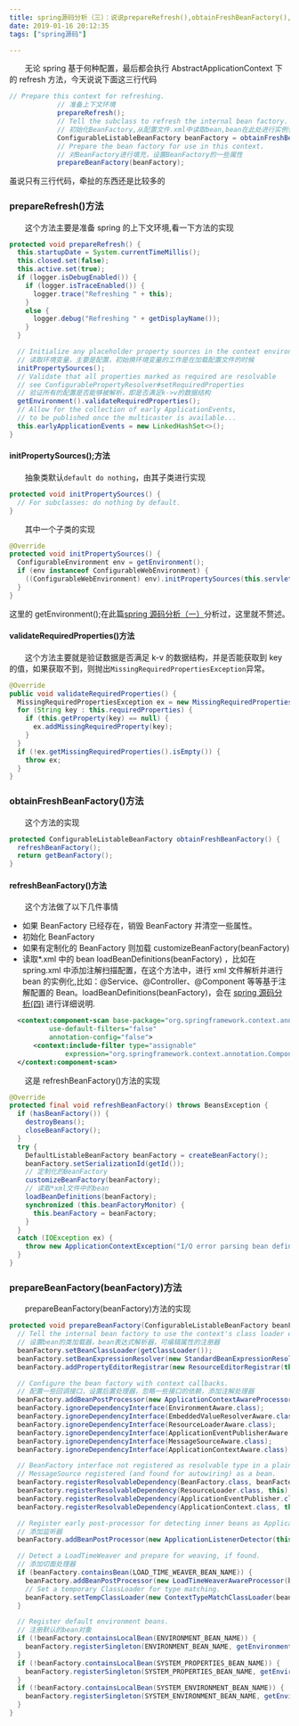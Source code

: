 ```yaml
---
title: spring源码分析（三）：说说prepareRefresh(),obtainFreshBeanFactory(),prepareBeanFactory(beanFactory)
date: 2019-01-16 20:12:35
tags: ["spring源码"]

---
```


&emsp;&emsp;无论 spring 基于何种配置，最后都会执行 AbstractApplicationContext 下的 refresh 方法，今天说说下面这三行代码

```java
// Prepare this context for refreshing.
			// 准备上下文环境
			prepareRefresh();
			// Tell the subclass to refresh the internal bean factory.
			// 初始化BeanFactory,从配置文件.xml中读取bean,bean在此处进行实例化
			ConfigurableListableBeanFactory beanFactory = obtainFreshBeanFactory();
			// Prepare the bean factory for use in this context.
			// 对BeanFactory进行填充，设置BeanFactory的一些属性
			prepareBeanFactory(beanFactory);
```

虽说只有三行代码，牵扯的东西还是比较多的

<!--more-->

### prepareRefresh()方法

&emsp;&emsp;这个方法主要是准备 spring 的上下文环境,看一下方法的实现

```java
protected void prepareRefresh() {
  this.startupDate = System.currentTimeMillis();
  this.closed.set(false);
  this.active.set(true);
  if (logger.isDebugEnabled()) {
    if (logger.isTraceEnabled()) {
      logger.trace("Refreshing " + this);
    }
    else {
      logger.debug("Refreshing " + getDisplayName());
    }
  }

  // Initialize any placeholder property sources in the context environment
  // 读取环境变量，主要是配置，初始换环境变量的工作是在加载配置文件的时候
  initPropertySources();
  // Validate that all properties marked as required are resolvable
  // see ConfigurablePropertyResolver#setRequiredProperties
  // 验证所有的配置是否能够被解析，即是否满足k->v的数据结构
  getEnvironment().validateRequiredProperties();
  // Allow for the collection of early ApplicationEvents,
  // to be published once the multicaster is available...
  this.earlyApplicationEvents = new LinkedHashSet<>();
}
```

#### initPropertySources();方法

&emsp;&emsp;抽象类默认`default do nothing`，由其子类进行实现

```java
protected void initPropertySources() {
  // For subclasses: do nothing by default.
}
```

&emsp;&emsp;其中一个子类的实现

```java
@Override
protected void initPropertySources() {
  ConfigurableEnvironment env = getEnvironment();
  if (env instanceof ConfigurableWebEnvironment) {
    ((ConfigurableWebEnvironment) env).initPropertySources(this.servletContext, null);
  }
}
```

这里的 getEnvironment();在此篇[spring 源码分析（一）](/spring源码分析（一）)分析过，这里就不赘述。

#### validateRequiredProperties()方法

&emsp;&emsp;这个方法主要就是验证数据是否满足 k-v 的数据结构，并是否能获取到 key 的值，如果获取不到，则抛出`MissingRequiredPropertiesException`异常。

```java
@Override
public void validateRequiredProperties() {
  MissingRequiredPropertiesException ex = new MissingRequiredPropertiesException();
  for (String key : this.requiredProperties) {
    if (this.getProperty(key) == null) {
      ex.addMissingRequiredProperty(key);
    }
  }
  if (!ex.getMissingRequiredProperties().isEmpty()) {
    throw ex;
  }
}
```

### obtainFreshBeanFactory()方法

&emsp;&emsp;这个方法的实现

```java
protected ConfigurableListableBeanFactory obtainFreshBeanFactory() {
  refreshBeanFactory();
  return getBeanFactory();
}
```

#### refreshBeanFactory()方法

&emsp;&emsp;这个方法做了以下几件事情

- 如果 BeanFactory 已经存在，销毁 BeanFactory 并清空一些属性。
- 初始化 BeanFactory
- 如果有定制化的 BeanFactory 则加载 customizeBeanFactory(beanFactory)
- 读取\*.xml 中的 bean loadBeanDefinitions(beanFactory) ，比如在 spring.xml 中添加注解扫描配置，在这个方法中，进行 xml 文件解析并进行 bean 的实例化,比如：@Service、@Controller、@Component 等等基于注解配置的 Bean。loadBeanDefinitions(beanFactory)，会在 [spring 源码分析(四)]() 进行详细说明.

```xml
  <context:component-scan base-package="org.springframework.context.annotation"
          use-default-filters="false"
          annotation-config="false">
      <context:include-filter type="assignable"
              expression="org.springframework.context.annotation.ComponentScanParserBeanDefinitionDefaultsTests$DefaultsTestBean"/>
  </context:component-scan>
```

&emsp;&emsp;这是 refreshBeanFactory()方法的实现

```Java
@Override
protected final void refreshBeanFactory() throws BeansException {
  if (hasBeanFactory()) {
    destroyBeans();
    closeBeanFactory();
  }
  try {
    DefaultListableBeanFactory beanFactory = createBeanFactory();
    beanFactory.setSerializationId(getId());
    // 定制化的BeanFactory
    customizeBeanFactory(beanFactory);
    // 读取*xml文件中的bean
    loadBeanDefinitions(beanFactory);
    synchronized (this.beanFactoryMonitor) {
      this.beanFactory = beanFactory;
    }
  }
  catch (IOException ex) {
    throw new ApplicationContextException("I/O error parsing bean definition source for " + getDisplayName(), ex);
  }
}
```

### prepareBeanFactory(beanFactory)方法

&emsp;&emsp;prepareBeanFactory(beanFactory)方法的实现

```java
protected void prepareBeanFactory(ConfigurableListableBeanFactory beanFactory) {
  // Tell the internal bean factory to use the context's class loader etc.
  // 设置bean的类加载器，bean表达式解析器，可编辑属性的注册器
  beanFactory.setBeanClassLoader(getClassLoader());
  beanFactory.setBeanExpressionResolver(new StandardBeanExpressionResolver(beanFactory.getBeanClassLoader()));
  beanFactory.addPropertyEditorRegistrar(new ResourceEditorRegistrar(this, getEnvironment()));

  // Configure the bean factory with context callbacks.
  // 配置一些回调接口，设置后置处理器，忽略一些接口的依赖，添加注解处理器
  beanFactory.addBeanPostProcessor(new ApplicationContextAwareProcessor(this));
  beanFactory.ignoreDependencyInterface(EnvironmentAware.class);
  beanFactory.ignoreDependencyInterface(EmbeddedValueResolverAware.class);
  beanFactory.ignoreDependencyInterface(ResourceLoaderAware.class);
  beanFactory.ignoreDependencyInterface(ApplicationEventPublisherAware.class);
  beanFactory.ignoreDependencyInterface(MessageSourceAware.class);
  beanFactory.ignoreDependencyInterface(ApplicationContextAware.class);

  // BeanFactory interface not registered as resolvable type in a plain factory.
  // MessageSource registered (and found for autowiring) as a bean.
  beanFactory.registerResolvableDependency(BeanFactory.class, beanFactory);
  beanFactory.registerResolvableDependency(ResourceLoader.class, this);
  beanFactory.registerResolvableDependency(ApplicationEventPublisher.class, this);
  beanFactory.registerResolvableDependency(ApplicationContext.class, this);

  // Register early post-processor for detecting inner beans as ApplicationListeners.
  // 添加监听器
  beanFactory.addBeanPostProcessor(new ApplicationListenerDetector(this));

  // Detect a LoadTimeWeaver and prepare for weaving, if found.
  // 添加切面处理器
  if (beanFactory.containsBean(LOAD_TIME_WEAVER_BEAN_NAME)) {
    beanFactory.addBeanPostProcessor(new LoadTimeWeaverAwareProcessor(beanFactory));
    // Set a temporary ClassLoader for type matching.
    beanFactory.setTempClassLoader(new ContextTypeMatchClassLoader(beanFactory.getBeanClassLoader()));
  }

  // Register default environment beans.
  // 注册默认的bean对象
  if (!beanFactory.containsLocalBean(ENVIRONMENT_BEAN_NAME)) {
    beanFactory.registerSingleton(ENVIRONMENT_BEAN_NAME, getEnvironment());
  }
  if (!beanFactory.containsLocalBean(SYSTEM_PROPERTIES_BEAN_NAME)) {
    beanFactory.registerSingleton(SYSTEM_PROPERTIES_BEAN_NAME, getEnvironment().getSystemProperties());
  }
  if (!beanFactory.containsLocalBean(SYSTEM_ENVIRONMENT_BEAN_NAME)) {
    beanFactory.registerSingleton(SYSTEM_ENVIRONMENT_BEAN_NAME, getEnvironment().getSystemEnvironment());
  }
}
```
